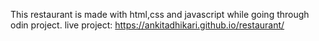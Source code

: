 This restaurant is made with html,css and javascript while going through odin project.
live project: https://ankitadhikari.github.io/restaurant/
